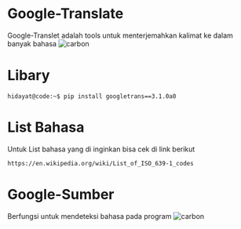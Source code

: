 # Google-Translate
Google-Translet adalah tools untuk menterjemahkan kalimat ke dalam banyak bahasa
![carbon](https://user-images.githubusercontent.com/48172784/163817441-05c944c1-50d3-4988-bb14-e54a2d14b214.png)

# Libary
```console
hidayat@code:~$ pip install googletrans==3.1.0a0
```
# List Bahasa
Untuk List bahasa yang di inginkan bisa cek di link berikut 
```console
https://en.wikipedia.org/wiki/List_of_ISO_639-1_codes
```
# Google-Sumber
Berfungsi untuk mendeteksi bahasa pada program
![carbon](https://user-images.githubusercontent.com/48172784/163821849-8ee63357-23d2-40a0-9984-6590594a25e9.png)

